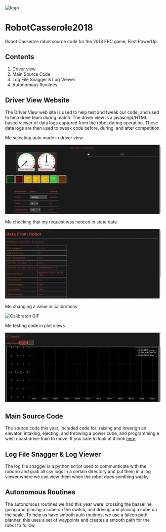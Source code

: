 
![logo](http://robotcasserole.org/wp-content/uploads/2017/01/banner_2017_text.png)

# RobotCasserole2018
Robot Casserole robot source code for the 2018 FRC game, First PowerUp.

## Contents
1. Driver view
2. Main Source Code
3. Log File Snagger & Log Viewer
4. Autonomous Routines

## Driver View Website
The Driver View web site is used to help test and tweak our code, and used to help drive team during match. The driver view is a javascript/HTML based viewer of data logs captured from the robot during operation. These data logs are then used to tweak code before, during, and after competition. 

Me selecting auto mode in driver view

![Driver View GIF](https://github.com/RobotCasserole1736/RobotCasserole2018/blob/master/GIFs/Driver%20View%20GIf.gif)

Me checking that my request was noticed in state data

![State Data GIF](https://github.com/RobotCasserole1736/RobotCasserole2018/blob/Jack_Making_GIFs_for_ReadMe/GIFs/state%20data%20GIF.gif)

Me changing a value in calibrations

![Calibraton GIF](https://github.com/RobotCasserole1736/RobotCasserole2018/blob/Jack_Making_GIFs_for_ReadMe/GIFs/calibration%20GIF.gif)

Me testing code in plot views

![Plot Views GIF](https://github.com/RobotCasserole1736/RobotCasserole2018/blob/Jack_Making_GIFs_for_ReadMe/GIFs/plot%20view%20GIF.gif)

## Main Source Code
The source code this year, included code for: raising and lowerign an elevator, intaking, ejecting, and throwing a power cube, and programming a west coast drive-train to move. If you care to look at it look [here](https://github.com/RobotCasserole1736/RobotCasserole2018/tree/master/RobotCasserole2018/src/org/usfirst/frc/team1736/robot) 

## Log File Snagger & Log Viewer
The log file snagger is a python script used to  communticate with the roborio and grab all csv logs in a certain directory and put them in a log viewer where we can view them when the robot does somthing wacky.

## Autonomous Routines
The autonomous routines we had this year were: crossing the basseline, going and placing a cube on the switch, and driving and placing a cube on the scale. To help us have smooth auto routines, we use a falcon path planner, this uses a set of waypoints and creates a smooth path for the robot to follow. 
